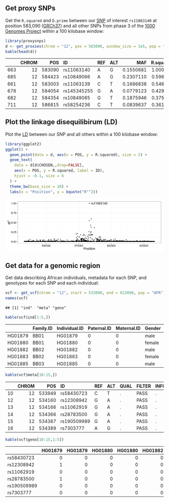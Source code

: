 

## Get proxy SNPs

Get the `R.squared` and `D.prime` between our [SNP] of interest `rs11063140` at
position 583,090 ([GRCh37]) and all other SNPs from phase 3 of the [1000
Genomes Project][1000genomes] within a 100 kilobase window:


```r
library(proxysnps)
d <- get_proxies(chrom = "12", pos = 583090, window_size = 1e5, pop = "AFR")
kable(head(d))
```



|    | CHROM|    POS|ID          |REF |ALT |       MAF| R.squared|  D.prime|CHOSEN |
|:---|-----:|------:|:-----------|:---|:---|---------:|---------:|--------:|:------|
|663 |    12| 583090|rs11063140  |A   |G   | 0.1550681|  1.000000| 1.000000|TRUE   |
|685 |    12| 584423|rs10849066  |A   |G   | 0.2307110|  0.596535| 0.987318|FALSE  |
|661 |    12| 583003|rs11063139  |C   |T   | 0.1686838|  0.546084| 0.777021|FALSE  |
|678 |    12| 584054|rs145345255 |G   |A   | 0.0779123|  0.429203| 0.965528|FALSE  |
|682 |    12| 584354|rs10849065  |G   |T   | 0.1875946|  0.375957| 0.687769|FALSE  |
|711 |    12| 586815|rs58254236  |C   |T   | 0.0839637|  0.361458| 0.850726|FALSE  |

## Plot the linkage disequilibirum (LD)

Plot the [LD] between our SNP and all others within a 100 kilobase window:
  

```r
library(ggplot2)
ggplot() +
  geom_point(data = d, aes(x = POS, y = R.squared), size = 2) +
  geom_text(
    data = d[d$CHOSEN,,drop=FALSE],
    aes(x = POS, y = R.squared, label = ID),
    hjust = -0.1, size = 6
  ) +
  theme_bw(base_size = 18) +
  labs(x = "Position", y = bquote("R"^2))
```

![plot of chunk plot_r2](https://github.com/slowkow/proxysnps/blob/master/vignettes/figures/proxysnps/plot_r2-1.png) 

## Get data for a genomic region

Get data describing African individuals, metadata for each SNP, and
genotypes for each SNP and each individual:


```r
vcf <- get_vcf(chrom = "12", start = 533090, end = 623090, pop = "AFR")
names(vcf)
```

```
## [1] "ind"  "meta" "geno"
```


```r
kable(vcf$ind[1:5,])
```



|        |Family.ID |Individual.ID |Paternal.ID |Maternal.ID |Gender |Population |Relationship |Siblings |Second.Order |Third.Order |Other.Comments |SuperPopulation |
|:-------|:---------|:-------------|:-----------|:-----------|:------|:----------|:------------|:--------|:------------|:-----------|:--------------|:---------------|
|HG01879 |BB01      |HG01879       |0           |0           |male   |ACB        |father       |0        |0            |0           |0              |AFR             |
|HG01880 |BB01      |HG01880       |0           |0           |female |ACB        |mother       |0        |0            |0           |0              |AFR             |
|HG01882 |BB02      |HG01882       |0           |0           |male   |ACB        |father       |0        |0            |0           |0              |AFR             |
|HG01883 |BB02      |HG01883       |0           |0           |female |ACB        |mother       |0        |0            |0           |0              |AFR             |
|HG01885 |BB03      |HG01885       |0           |0           |male   |ACB        |father       |0        |0            |0           |0              |AFR             |


```r
kable(vcf$meta[10:15,])
```



|   | CHROM|    POS|ID          |REF |ALT |QUAL |FILTER |INFO |
|:--|-----:|------:|:-----------|:---|:---|:----|:------|:----|
|10 |    12| 533949|rs58430723  |C   |T   |.    |PASS   |.    |
|12 |    12| 534160|rs12308942  |G   |A   |.    |PASS   |.    |
|13 |    12| 534166|rs11062919  |G   |A   |.    |PASS   |.    |
|14 |    12| 534366|rs28783500  |G   |A   |.    |PASS   |.    |
|15 |    12| 534387|rs190509989 |G   |A   |.    |PASS   |.    |
|16 |    12| 534389|rs7303777   |A   |G   |.    |PASS   |.    |


```r
kable(vcf$geno[10:15,1:5])
```



|            | HG01879| HG01879| HG01880| HG01880| HG01882|
|:-----------|-------:|-------:|-------:|-------:|-------:|
|rs58430723  |       0|       0|       0|       0|       0|
|rs12308942  |       1|       0|       0|       0|       0|
|rs11062919  |       0|       0|       0|       0|       0|
|rs28783500  |       1|       0|       0|       0|       0|
|rs190509989 |       0|       0|       0|       0|       0|
|rs7303777   |       0|       0|       0|       0|       0|

[LD]: https://en.wikipedia.org/wiki/Linkage_disequilibrium
[SNP]: https://en.wikipedia.org/wiki/Single-nucleotide_polymorphism

[1000genomes]: http://www.1000genomes.org/
[GRCh37]: http://www.1000genomes.org/faq/which-reference-assembly-do-you-use
